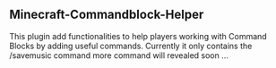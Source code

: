 ## Minecraft-Commandblock-Helper
This plugin add functionalities to help players working with Command Blocks by adding useful commands. Currently it only contains the /savemusic command more command will revealed soon ...
